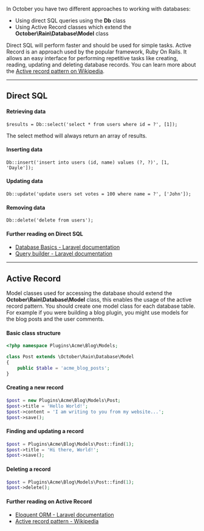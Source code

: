 
In October you have two different approaches to working with databases:

* Using direct SQL queries using the **Db** class
* Using Active Record classes which extend the **October\Rain\Database\Model** class

Direct SQL will perform faster and should be used for simple tasks. Active Record is an approach 
used by the popular framework, Ruby On Rails. It allows an easy interface for performing repetitive 
tasks like creating, reading, updating and deleting database records. You can learn more about the 
[Active record pattern on Wikipedia](http://en.wikipedia.org/wiki/Active_record_pattern).


---


## Direct SQL

#### Retrieving data
```
$results = Db::select('select * from users where id = ?', [1]);
```
The select method will always return an array of results.

#### Inserting data
```
Db::insert('insert into users (id, name) values (?, ?)', [1, 'Dayle']);
```

#### Updating data

```
Db::update('update users set votes = 100 where name = ?', ['John']);
```

#### Removing data

```
Db::delete('delete from users');
```

#### Further reading on Direct SQL

* [Database Basics - Laravel documentation](http://four.laravel.com/docs/database)
* [Query builder - Laravel documentation](http://four.laravel.com/docs/queries)


---


## Active Record

Model classes used for accessing the database should extend the **October\Rain\Database\Model** class, 
this enables the usage of the active record pattern. You should create one model class for each database 
table. For example if you were building a blog plugin, you might use models for the blog posts and 
the user comments.

#### Basic class structure

```php
<?php namespace Plugins\Acme\Blog\Models;

class Post extends \October\Rain\Database\Model
{
    public $table = 'acme_blog_posts';
}
```

#### Creating a new record

```php
$post = new Plugins\Acme\Blog\Models\Post;
$post->title = 'Hello World!';
$post->content = 'I am writing to you from my website...';
$post->save();
```

#### Finding and updating a record

```php
$post = Plugins\Acme\Blog\Models\Post::find(1);
$post->title = 'Hi there, World!';
$post->save();
```

#### Deleting a record

```php
$post = Plugins\Acme\Blog\Models\Post::find(1);
$post->delete();
```

#### Further reading on Active Record

* [Eloquent ORM - Laravel documentation](http://four.laravel.com/docs/eloquent)
* [Active record pattern - Wikipedia](http://en.wikipedia.org/wiki/Active_record_pattern)

